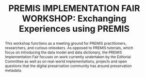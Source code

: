 ---
abstract: This workshop functions as a meeting ground for PREMIS practitioners, researchers,
  and curious onlookers. As opposed to PREMIS tutorials, which focus on introducing
  the data model and data dictionary, the PREMIS Implementation Fair focuses on work
  currently undertaken by the Editorial Committee as well as on real-world implementations,
  projects and open questions that the digital preservation community has around preservation
  metadata.
creators:
- Micky Lindlar
- Karin Bredenberg
- Sarah Romkey
- Marjolein Steeman
date: null
document_url: https://www.ideals.illinois.edu/items/128255/bitstreams/428875/data.pdf
grand_parent: iPRES
institutions: []
keywords:
- premis
- preservation
- metadata
- preservation metadata
landing_page_url: https://hdl.handle.net/2142/121051
language: eng
layout: publication
license: CC-BY 4.0 International
notes_url: null
parent: iPRES 2023
publication_type: paper
size: null
slides_url: null
source_name: iPRES
stream_url: null
title: 'PREMIS IMPLEMENTATION FAIR WORKSHOP: Exchanging Experiences using PREMIS'
year: 2023
---